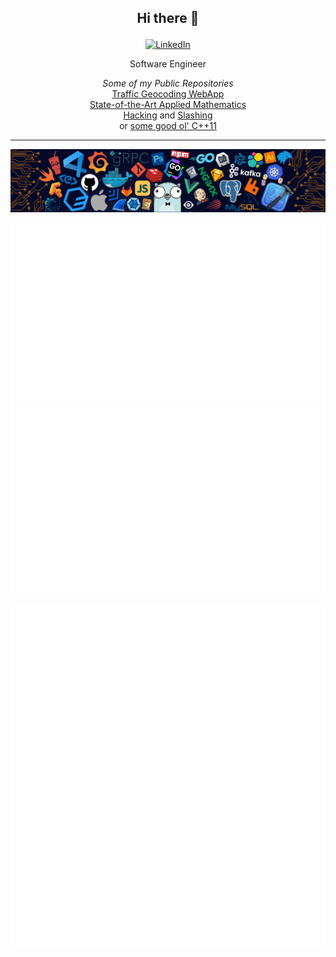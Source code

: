 ## <p align=center>Hi there 👋<p>

<a href="https://www.linkedin.com/in/kardakis/">
    <p align="center">
        <img src="https://img.shields.io/badge/-Spyridon%20Kardakis-blue?style=flat&logo=Linkedin&logoColor=white&logoWidth=20&link=https://www.linkedin.com/in/kardakis/" alt="LinkedIn">
    </p>
</a>

<p align="center">
    Software Engineer
</p>

<p align="center">
    <i>Some of my Public Repositories</i><br>
    <a href="https://github.com/spykard/popularplaces-app">Traffic Geocoding WebApp</a><br>
    <a href="https://github.com/spykard/Classification-HMMs">State-of-the-Art Applied Mathematics</a><br>
    <a href="https://github.com/spykard/tiktok-autoclaimer">Hacking</a> and 
    <a href="https://github.com/spykard/instagram-autoclaimer">Slashing</a><br>
    or <a href="https://github.com/spykard/weather-grib">some good ol' C++11</a><br>
</p>

---

<a href="https://www.linkedin.com/in/kardakis/">
    <p align="center">
        <img src="images/Header.png" alt="Header">
    </p>
</a>

<!-- ![Spykard's GitHub stats 1](https://github-readme-stats.vercel.app/api?username=spykard&hide=issues&count_private=true&show_icons=true&include_all_commits=true) -->

![Spykard's GitHub stats 1](https://github.com/spykard/spykard/blob/stats_output/generated/overview.svg) ![Spykard's GitHub stats 2](https://github.com/spykard/spykard/blob/stats_output/generated/languages.svg)

![Spykard's GitHub stats 3](https://github.com/spykard/spykard/blob/metrics_output/github-metrics.svg)

<!--
**spykard/spykard** is a ✨ _special_ ✨ repository because its `README.md` (this file) appears on your GitHub profile.

Here are some ideas to get you started:

- 🔭 I’m currently working on ...
- 🌱 I’m currently learning ...
- 👯 I’m looking to collaborate on ...
- 🤔 I’m looking for help with ...
- 💬 Ask me about ...
- 📫 How to reach me: ...
- 😄 Pronouns: ...
- ⚡ Fun fact: ...

Here are some GitHub statistics examples:
https://github.com/lowlighter/metrics
-->
